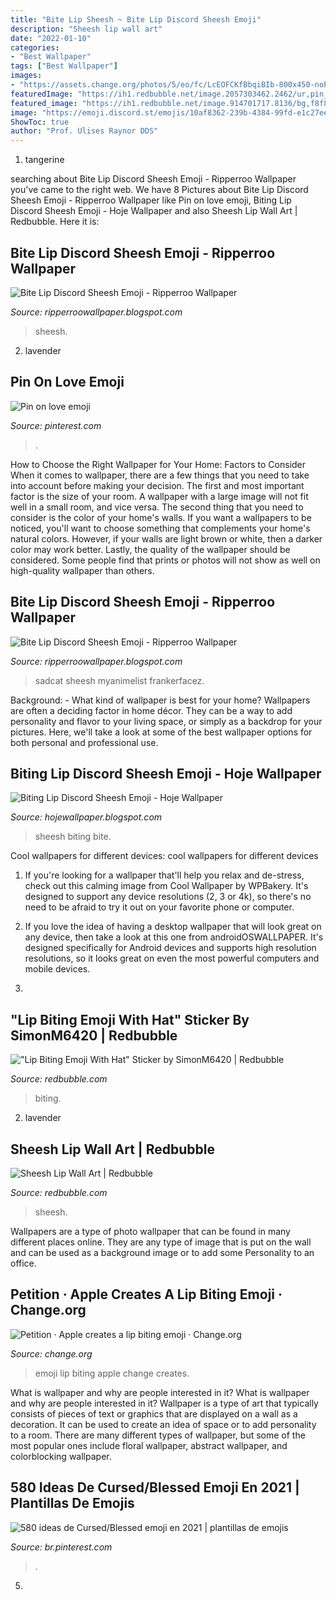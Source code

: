 ```yaml
---
title: "Bite Lip Sheesh ~ Bite Lip Discord Sheesh Emoji"
description: "Sheesh lip wall art"
date: "2022-01-10"
categories:
- "Best Wallpaper"
tags: ["Best Wallpaper"]
images:
- "https://assets.change.org/photos/5/eo/fc/LcEOFCKfBbqiBIb-800x450-noPad.jpg?1564792526"
featuredImage: "https://ih1.redbubble.net/image.2057303462.2462/ur,pin_large_front,square,600x600.jpg"
featured_image: "https://ih1.redbubble.net/image.914701717.8136/bg,f8f8f8-flat,750x,075,f-pad,750x1000,f8f8f8.u2.jpg"
image: "https://emoji.discord.st/emojis/10af8362-239b-4384-99fd-e1c27eeabd73.png"
ShowToc: true
author: "Prof. Ulises Raynor DDS"
---
```



1. tangerine 

	

		
searching about Bite Lip Discord Sheesh Emoji - Ripperroo Wallpaper you've came to the right web. We have 8 Pictures about Bite Lip Discord Sheesh Emoji - Ripperroo Wallpaper like Pin on love emoji, Biting Lip Discord Sheesh Emoji - Hoje Wallpaper and also Sheesh Lip Wall Art | Redbubble. Here it is:
		
    
## Bite Lip Discord Sheesh Emoji - Ripperroo Wallpaper

<img loading=lazy src="https://ih1.redbubble.net/image.2057303462.2462/ur,pin_large_front,square,600x600.jpg" onerror="this.onerror=null;this.src='https://tse3.mm.bing.net/th?id=OIP.-TNtdd9LZpmlOkU53FINrwHaHa&amp;pid=15.1';" alt="Bite Lip Discord Sheesh Emoji - Ripperroo Wallpaper">

_Source: ripperroowallpaper.blogspot.com_

>sheesh. 

	

2. lavender 

    
## Pin On Love Emoji

<img loading=lazy src="https://i.pinimg.com/736x/11/a3/b4/11a3b476c1afec8f01322e28e63864f5.jpg" onerror="this.onerror=null;this.src='https://tse4.mm.bing.net/th?id=OIP.Oq8lAHBnGpejsT9k7G0k4AHaEK&amp;pid=15.1';" alt="Pin on love emoji">

_Source: pinterest.com_

>. 

	

How to Choose the Right Wallpaper for Your Home: Factors to Consider
When it comes to wallpaper, there are a few things that you need to take into account before making your decision. The first and most important factor is the size of your room. A wallpaper with a large image will not fit well in a small room, and vice versa. 
The second thing that you need to consider is the color of your home's walls. If you want a wallpapers to be noticed, you'll want to choose something that complements your home's natural colors. However, if your walls are light brown or white, then a darker color may work better. 
Lastly, the quality of the wallpaper should be considered. Some people find that prints or photos will not show as well on high-quality wallpaper than others.

    
## Bite Lip Discord Sheesh Emoji - Ripperroo Wallpaper

<img loading=lazy src="https://emoji.discord.st/emojis/6be9e07e-510e-413f-988a-8807fd61ccfd.png" onerror="this.onerror=null;this.src='https://tse4.mm.bing.net/th?id=OIP.XS6Gf2SPcI-oGAOtRhmAaAAAAA&amp;pid=15.1';" alt="Bite Lip Discord Sheesh Emoji - Ripperroo Wallpaper">

_Source: ripperroowallpaper.blogspot.com_

>sadcat sheesh myanimelist frankerfacez. 

	

Background: - What kind of wallpaper is best for your home?
Wallpapers are often a deciding factor in home décor. They can be a way to add personality and flavor to your living space, or simply as a backdrop for your pictures. Here, we'll take a look at some of the best wallpaper options for both personal and professional use.

    
## Biting Lip Discord Sheesh Emoji - Hoje Wallpaper

<img loading=lazy src="https://emoji.discord.st/emojis/10af8362-239b-4384-99fd-e1c27eeabd73.png" onerror="this.onerror=null;this.src='https://tse1.mm.bing.net/th?id=OIP.kGz9igaHuop2tbWkoYmpBgAAAA&amp;pid=15.1';" alt="Biting Lip Discord Sheesh Emoji - Hoje Wallpaper">

_Source: hojewallpaper.blogspot.com_

>sheesh biting bite. 

	

Cool wallpapers for different devices:
cool wallpapers for different devices 

1. If you're looking for a wallpaper that'll help you relax and de-stress, check out this calming image from Cool Wallpaper by WPBakery. It's designed to support any device resolutions (2, 3 or 4k), so there's no need to be afraid to try it out on your favorite phone or computer.

2. If you love the idea of having a desktop wallpaper that will look great on any device, then take a look at this one from androidOSWALLPAPER. It's designed specifically for Android devices and supports high resolution resolutions, so it looks great on even the most powerful computers and mobile devices.

3.

    
## &quot;Lip Biting Emoji With Hat&quot; Sticker By SimonM6420 | Redbubble

<img loading=lazy src="https://ih1.redbubble.net/image.914701717.8136/bg,f8f8f8-flat,750x,075,f-pad,750x1000,f8f8f8.u2.jpg" onerror="this.onerror=null;this.src='https://tse1.mm.bing.net/th?id=OIP.Y0SmCwTMwmzXwfyC4oXf_gHaJ4&amp;pid=15.1';" alt="&quot;Lip Biting Emoji With Hat&quot; Sticker by SimonM6420 | Redbubble">

_Source: redbubble.com_

>biting. 

	

2. lavender 

    
## Sheesh Lip Wall Art | Redbubble

<img loading=lazy src="https://ih1.redbubble.net/image.2396731389.3104/poster,504x498,f8f8f8-pad,600x600,f8f8f8.jpg" onerror="this.onerror=null;this.src='https://tse2.mm.bing.net/th?id=OIP.-WBV2PhI9u7A9TtfuDW6rgHaHa&amp;pid=15.1';" alt="Sheesh Lip Wall Art | Redbubble">

_Source: redbubble.com_

>sheesh. 

	



Wallpapers are a type of photo wallpaper that can be found in many different places online. They are any type of image that is put on the wall and can be used as a background image or to add some Personality to an office.

    
## Petition · Apple Creates A Lip Biting Emoji · Change.org

<img loading=lazy src="https://assets.change.org/photos/5/eo/fc/LcEOFCKfBbqiBIb-800x450-noPad.jpg?1564792526" onerror="this.onerror=null;this.src='https://tse3.mm.bing.net/th?id=OIP.Tx4QqjWJLhihS0hx25fdXQHaEK&amp;pid=15.1';" alt="Petition · Apple creates a lip biting emoji · Change.org">

_Source: change.org_

>emoji lip biting apple change creates. 

	

What is wallpaper and why are people interested in it?
What is wallpaper and why are people interested in it?
Wallpaper is a type of art that typically consists of pieces of text or graphics that are displayed on a wall as a decoration. It can be used to create an idea of space or to add personality to a room. There are many different types of wallpaper, but some of the most popular ones include floral wallpaper, abstract wallpaper, and colorblocking wallpaper.

    
## 580 Ideas De Cursed/Blessed Emoji En 2021 | Plantillas De Emojis

<img loading=lazy src="https://i.pinimg.com/474x/de/f9/5d/def95d736ba43d77e9064ffbe339a393.jpg" onerror="this.onerror=null;this.src='https://tse1.mm.bing.net/th?id=OIP.9ikLg7ZDlKY4G1vSrKcGygAAAA&amp;pid=15.1';" alt="580 ideas de Cursed/Blessed emoji en 2021 | plantillas de emojis">

_Source: br.pinterest.com_

>. 

	

5.


